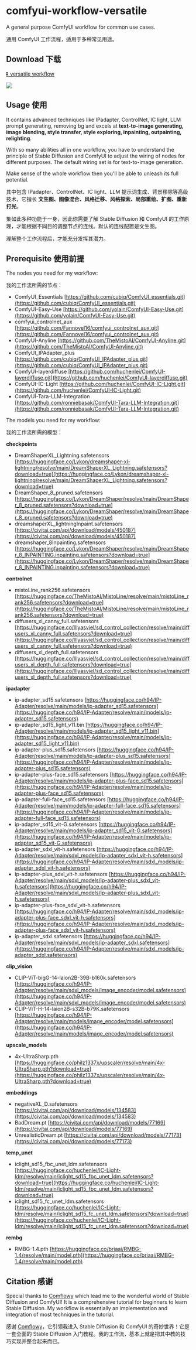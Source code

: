 # comfyui-workflow-versatile

A general purpose ComfyUI workflow for common use cases.

通用 ComfyUI 工作流程，适用于多种常见用途。

## Download 下载

[⏬ versatile workflow](https://github.com/greenzorro/comfyui-workflow-versatile/blob/main/versatile.json)

![](https://github.com/greenzorro/comfyui-workflow-versatile/blob/main/versatile.png?raw=true)

## Usage 使用

It contains advanced techniques like IPadapter, ControlNet, IC light, LLM prompt generating, removing bg and excels at **text-to-image generating, image blending, style transfer, style exploring, inpainting, outpainting, relighting**.

With so many abilities all in one workflow, you have to understand the principle of Stable Diffusion and ComfyUI to adjust the wiring of nodes for different purposes. The default wiring set is for text-to-image generation.

Make sense of the whole workflow then you'll be able to unleash its full potential.

其中包含 IPadapter、ControlNet、IC light、LLM 提示词生成、背景移除等高级技术，它擅长 **文生图、图像混合、风格迁移、风格探索、局部重绘、扩图、重新打光**。

集如此多种功能于一身，因此你需要了解 Stable Diffusion 和 ComfyUI 的工作原理，才能根据不同目的调整节点的连线。默认的连线配置是文生图。

理解整个工作流程后，才能充分发挥其潜力。

## Prerequisite 使用前提

The nodes you need for my workflow:

我的工作流所需的节点：

- ComfyUI_Essentials [https://github.com/cubiq/ComfyUI_essentials.git](https://github.com/cubiq/ComfyUI_essentials.git)
- ComfyUI-Easy-Use [https://github.com/yolain/ComfyUI-Easy-Use.git](https://github.com/yolain/ComfyUI-Easy-Use.git)
- comfyui_controlnet_aux [https://github.com/Fannovel16/comfyui_controlnet_aux.git](https://github.com/Fannovel16/comfyui_controlnet_aux.git)
- ComfyUI-Anyline [https://github.com/TheMistoAI/ComfyUI-Anyline.git](https://github.com/TheMistoAI/ComfyUI-Anyline.git)
- ComfyUI_IPAdapter_plus [https://github.com/cubiq/ComfyUI_IPAdapter_plus.git](https://github.com/cubiq/ComfyUI_IPAdapter_plus.git)
- ComfyUI-layerdiffuse [https://github.com/huchenlei/ComfyUI-layerdiffuse.git](https://github.com/huchenlei/ComfyUI-layerdiffuse.git)
- ComfyUI-IC-Light [https://github.com/huchenlei/ComfyUI-IC-Light.git](https://github.com/huchenlei/ComfyUI-IC-Light.git)
- ComfyUI-Tara-LLM-Integration [https://github.com/ronniebasak/ComfyUI-Tara-LLM-Integration.git](https://github.com/ronniebasak/ComfyUI-Tara-LLM-Integration.git)

The models you need for my workflow:

我的工作流所需的模型：

**checkpoints**

- DreamShaperXL_Lightning.safetensors [https://huggingface.co/Lykon/dreamshaper-xl-lightning/resolve/main/DreamShaperXL_Lightning.safetensors?download=true](https://huggingface.co/Lykon/dreamshaper-xl-lightning/resolve/main/DreamShaperXL_Lightning.safetensors?download=true)
- DreamShaper_8_pruned.safetensors [https://huggingface.co/Lykon/DreamShaper/resolve/main/DreamShaper_8_pruned.safetensors?download=true](https://huggingface.co/Lykon/DreamShaper/resolve/main/DreamShaper_8_pruned.safetensors?download=true)
- dreamshaperXL_lightningInpaint.safetensors [https://civitai.com/api/download/models/450187](https://civitai.com/api/download/models/450187)
- dreamshaper_8Inpainting.safetensors [https://huggingface.co/Lykon/DreamShaper/resolve/main/DreamShaper_8_INPAINTING.inpainting.safetensors?download=true](https://huggingface.co/Lykon/DreamShaper/resolve/main/DreamShaper_8_INPAINTING.inpainting.safetensors?download=true)

**controlnet**

- mistoLine_rank256.safetensors [https://huggingface.co/TheMistoAI/MistoLine/resolve/main/mistoLine_rank256.safetensors?download=true](https://huggingface.co/TheMistoAI/MistoLine/resolve/main/mistoLine_rank256.safetensors?download=true)
- diffusers_xl_canny_full.safetensors [https://huggingface.co/lllyasviel/sd_control_collection/resolve/main/diffusers_xl_canny_full.safetensors?download=true](https://huggingface.co/lllyasviel/sd_control_collection/resolve/main/diffusers_xl_canny_full.safetensors?download=true)
- diffusers_xl_depth_full.safetensors [https://huggingface.co/lllyasviel/sd_control_collection/resolve/main/diffusers_xl_depth_full.safetensors?download=true](https://huggingface.co/lllyasviel/sd_control_collection/resolve/main/diffusers_xl_depth_full.safetensors?download=true)

**ipadapter**

- ip-adapter_sd15.safetensors [https://huggingface.co/h94/IP-Adapter/resolve/main/models/ip-adapter_sd15.safetensors](https://huggingface.co/h94/IP-Adapter/resolve/main/models/ip-adapter_sd15.safetensors)
- ip-adapter_sd15_light_v11.bin [https://huggingface.co/h94/IP-Adapter/resolve/main/models/ip-adapter_sd15_light_v11.bin](https://huggingface.co/h94/IP-Adapter/resolve/main/models/ip-adapter_sd15_light_v11.bin)
- ip-adapter-plus_sd15.safetensors [https://huggingface.co/h94/IP-Adapter/resolve/main/models/ip-adapter-plus_sd15.safetensors](https://huggingface.co/h94/IP-Adapter/resolve/main/models/ip-adapter-plus_sd15.safetensors)
- ip-adapter-plus-face_sd15.safetensors [https://huggingface.co/h94/IP-Adapter/resolve/main/models/ip-adapter-plus-face_sd15.safetensors](https://huggingface.co/h94/IP-Adapter/resolve/main/models/ip-adapter-plus-face_sd15.safetensors)
- ip-adapter-full-face_sd15.safetensors [https://huggingface.co/h94/IP-Adapter/resolve/main/models/ip-adapter-full-face_sd15.safetensors](https://huggingface.co/h94/IP-Adapter/resolve/main/models/ip-adapter-full-face_sd15.safetensors)
- ip-adapter_sd15_vit-G.safetensors [https://huggingface.co/h94/IP-Adapter/resolve/main/models/ip-adapter_sd15_vit-G.safetensors](https://huggingface.co/h94/IP-Adapter/resolve/main/models/ip-adapter_sd15_vit-G.safetensors)
- ip-adapter_sdxl_vit-h.safetensors [https://huggingface.co/h94/IP-Adapter/resolve/main/sdxl_models/ip-adapter_sdxl_vit-h.safetensors](https://huggingface.co/h94/IP-Adapter/resolve/main/sdxl_models/ip-adapter_sdxl_vit-h.safetensors)
- ip-adapter-plus_sdxl_vit-h.safetensors [https://huggingface.co/h94/IP-Adapter/resolve/main/sdxl_models/ip-adapter-plus_sdxl_vit-h.safetensors](https://huggingface.co/h94/IP-Adapter/resolve/main/sdxl_models/ip-adapter-plus_sdxl_vit-h.safetensors)
- ip-adapter-plus-face_sdxl_vit-h.safetensors [https://huggingface.co/h94/IP-Adapter/resolve/main/sdxl_models/ip-adapter-plus-face_sdxl_vit-h.safetensors](https://huggingface.co/h94/IP-Adapter/resolve/main/sdxl_models/ip-adapter-plus-face_sdxl_vit-h.safetensors)
- ip-adapter_sdxl.safetensors [https://huggingface.co/h94/IP-Adapter/resolve/main/sdxl_models/ip-adapter_sdxl.safetensors](https://huggingface.co/h94/IP-Adapter/resolve/main/sdxl_models/ip-adapter_sdxl.safetensors)

**clip_vision**

- CLIP-ViT-bigG-14-laion2B-39B-b160k.safetensors [https://huggingface.co/h94/IP-Adapter/resolve/main/sdxl_models/image_encoder/model.safetensors](https://huggingface.co/h94/IP-Adapter/resolve/main/sdxl_models/image_encoder/model.safetensors)
- CLIP-ViT-H-14-laion2B-s32B-b79K.safetensors [https://huggingface.co/h94/IP-Adapter/resolve/main/models/image_encoder/model.safetensors](https://huggingface.co/h94/IP-Adapter/resolve/main/models/image_encoder/model.safetensors)

**upscale_models**

- 4x-UltraSharp.pth [https://huggingface.co/philz1337x/upscaler/resolve/main/4x-UltraSharp.pth?download=true](https://huggingface.co/philz1337x/upscaler/resolve/main/4x-UltraSharp.pth?download=true)

**embeddings**

- negativeXL_D.safetensors [https://civitai.com/api/download/models/134583](https://civitai.com/api/download/models/134583)
- BadDream.pt [https://civitai.com/api/download/models/77169](https://civitai.com/api/download/models/77169)
- UnrealisticDream.pt [https://civitai.com/api/download/models/77173](https://civitai.com/api/download/models/77173)

**temp_unet**

- iclight_sd15_fbc_unet_ldm.safetensors [https://huggingface.co/huchenlei/IC-Light-ldm/resolve/main/iclight_sd15_fbc_unet_ldm.safetensors?download=true](https://huggingface.co/huchenlei/IC-Light-ldm/resolve/main/iclight_sd15_fbc_unet_ldm.safetensors?download=true)
- iclight_sd15_fc_unet_ldm.safetensors [https://huggingface.co/huchenlei/IC-Light-ldm/resolve/main/iclight_sd15_fc_unet_ldm.safetensors?download=true](https://huggingface.co/huchenlei/IC-Light-ldm/resolve/main/iclight_sd15_fc_unet_ldm.safetensors?download=true)

**rembg**

- RMBG-1.4.pth [https://huggingface.co/briaai/RMBG-1.4/resolve/main/model.pth](https://huggingface.co/briaai/RMBG-1.4/resolve/main/model.pth)


## Citation 感谢

Special thanks to [Comflowy](https://github.com/6174/comflowy) which lead me to the wonderful world of Stable Diffusion and ComfyUI! It is a comprehensive tutorial for beginners to learn Stable Diffusion. My workflow is essentially an implementation and integration of most techniques in the tutorial.

感谢 [Comflowy](https://github.com/6174/comflowy)，它引领我进入 Stable Diffusion 和 ComfyUI 的奇妙世界！它是一套全面的 Stable Diffusion 入门教程。我的工作流，基本上就是把其中教的技巧实现并整合起来而已。
